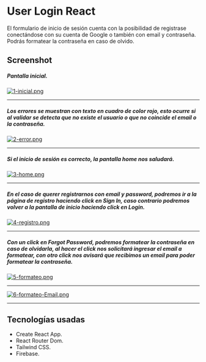 # User Login React

El formulario de inicio de sesión cuenta con la posibilidad de registrase conectándose con su cuenta de Google o también con email y contraseña. Podrás formatear la contraseña en caso de olvido.

## Screenshot

##### Pantalla inicial.

[![1-inicial.png](https://i.postimg.cc/dtpPgKd2/1-inicial.png)](https://postimg.cc/8jR0r9Zc)

---

##### Los errores se muestran con texto en cuadro de color rojo, esto ocurre si al validar se detecta que no existe el usuario o que no coincide el email o la contraseña.

[![2-error.png](https://i.postimg.cc/FKx6Ftfn/2-error.png)](https://postimg.cc/R3NdGDLc)

---

##### Si el inicio de sesión es correcto, la pantalla home nos saludará.

[![3-home.png](https://i.postimg.cc/X7yDGBG5/3-home.png)](https://postimg.cc/rKM97m9y)

---

##### En el caso de querer registrarnos con email y password, podremos ir a la página de registro haciendo click en Sign In, caso contrario podremos volver a la pantalla de inicio haciendo click en Login.

[![4-registro.png](https://i.postimg.cc/cJTDyQjp/4-registro.png)](https://postimg.cc/p9hQKnPC)

---

##### Con un click en Forgot Password, podremos formatear la contraseña en caso de olvidarla, al hacer el click nos solicitará ingresar el email a formatear, con otro click nos avisará que recibimos un email para poder formatear la contraseña.

[![5-formateo.png](https://i.postimg.cc/VsScg60f/5-formateo.png)](https://postimg.cc/8sV3PTb9)

------------

[![6-formateo-Email.png](https://i.postimg.cc/3xZMN0VB/6-formateo-Email.png)](https://postimg.cc/zy32PvJb)

------------

## Tecnologías usadas

- Create React App.
- React Router Dom.
- Tailwind CSS.
- Firebase.
